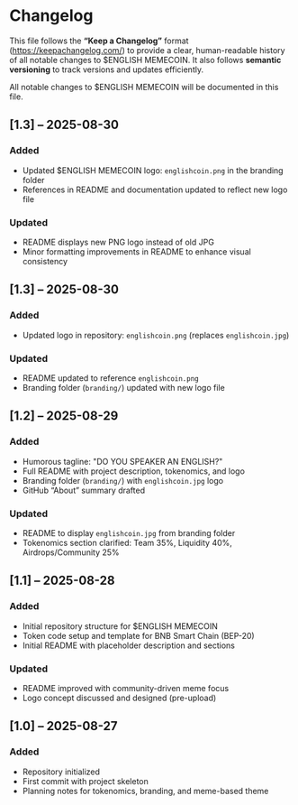 # Changelog

This file follows the **“Keep a Changelog”** format (https://keepachangelog.com/) to provide a clear, human-readable history of all notable changes to $ENGLISH MEMECOIN. It also follows **semantic versioning** to track versions and updates efficiently.

All notable changes to $ENGLISH MEMECOIN will be documented in this file.

## [1.3] – 2025-08-30
### Added
- Updated $ENGLISH MEMECOIN logo: `englishcoin.png` in the branding folder  
- References in README and documentation updated to reflect new logo file  

### Updated
- README displays new PNG logo instead of old JPG  
- Minor formatting improvements in README to enhance visual consistency

## [1.3] – 2025-08-30
### Added
- Updated logo in repository: `englishcoin.png` (replaces `englishcoin.jpg`)  

### Updated
- README updated to reference `englishcoin.png`  
- Branding folder (`branding/`) updated with new logo file  

## [1.2] – 2025-08-29
### Added
- Humorous tagline: "DO YOU SPEAKER AN ENGLISH?"  
- Full README with project description, tokenomics, and logo  
- Branding folder (`branding/`) with `englishcoin.jpg` logo  
- GitHub “About” summary drafted  

### Updated
- README to display `englishcoin.jpg` from branding folder  
- Tokenomics section clarified: Team 35%, Liquidity 40%, Airdrops/Community 25%  

## [1.1] – 2025-08-28
### Added
- Initial repository structure for $ENGLISH MEMECOIN  
- Token code setup and template for BNB Smart Chain (BEP-20)  
- Initial README with placeholder description and sections  

### Updated
- README improved with community-driven meme focus  
- Logo concept discussed and designed (pre-upload)  

## [1.0] – 2025-08-27
### Added
- Repository initialized  
- First commit with project skeleton  
- Planning notes for tokenomics, branding, and meme-based theme
